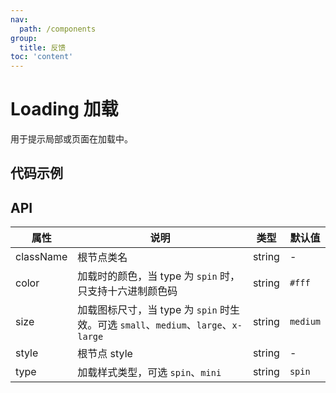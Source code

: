 ```yaml
---
nav:
  path: /components
group:
  title: 反馈
toc: 'content'
---
```


# Loading 加载

<!-- <code src="../../docs/components/compatibility.tsx" inline="true"></code> -->

用于提示局部或页面在加载中。

## 代码示例
<code src='../../demo/pages/Loading/index' noChangeButton></code>

## API

| 属性       | 说明                                            | 类型   | 默认值   |
| ---------- | ----------------------------------------------- | ------ | -------- |
| className  | 根节点类名                                      | string | -        |
| color      | 加载时的颜色，当 type 为 `spin` 时，只支持十六进制颜色码 | string | `#fff`   |
| size       | 加载图标尺寸，当 type 为 `spin` 时生效。可选 `small`、`medium`、`large`、`x-large` | string | `medium` |
| style      | 根节点 style                                    | string | -        |
| type       | 加载样式类型，可选 `spin`、`mini`              | string | `spin`   |

